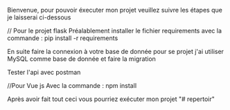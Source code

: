 Bienvenue, pour pouvoir éxecuter mon projet veuillez suivre les étapes que je laisserai ci-dessous 

// Pour le projet flask
Préalablement installer le fichier requirements avec la commande : pip install -r requirements

En suite faire la connexion à votre base de donnée pour se projet j'ai utiliser MySQL comme base de donnée et faire la migration

Tester l'api avec postman

//Pour Vue js
Avec la commande : npm install 

Après avoir fait tout ceci vous pourriez exécuter mon projet
"# repertoir" 
